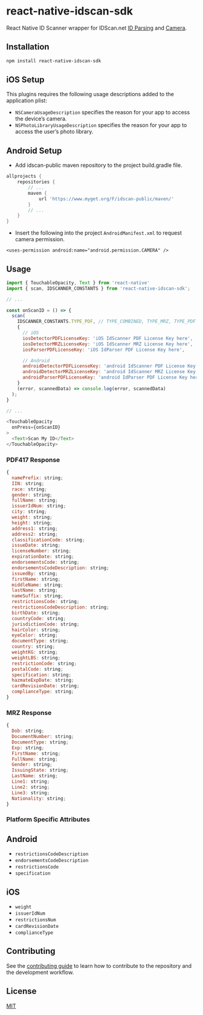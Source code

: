 # react-native-idscan-sdk

React Native ID Scanner wrapper for IDScan.net [ID Parsing](https://idscan.net/scanning-solutions/enterprise/id-parsing-sdk/) and [Camera](https://docs.idscan.net/camerascan/index.html).

## Installation

```sh
npm install react-native-idscan-sdk
```

## iOS Setup

This plugins requires the following usage descriptions added to the application plist:

- `NSCameraUsageDescription` specifies the reason for your app to access the device’s camera.
- `NSPhotoLibraryUsageDescription` specifies the reason for your app to access the user’s photo library.

## Android Setup

- Add idscan-public maven repository to the project build.gradle file.

```groovy
allprojects {
    repositories {
        // ...
        maven {
            url 'https://www.myget.org/F/idscan-public/maven/'
        }
        // ...
    }
}
```

- Insert the following into the project `AndroidManifest.xml` to request camera permission.

```
<uses-permission android:name="android.permission.CAMERA" />
```

## Usage

```js
import { TouchableOpacity, Text } from 'react-native'
import { scan, IDSCANNER_CONSTANTS } from 'react-native-idscan-sdk';

// ...

const onScanID = () => {
  scan(
    IDSCANNER_CONSTANTS.TYPE_PDF, // TYPE_COMBINED, TYPE_MRZ, TYPE_PDF
    {
      // iOS
      iosDetectorPDFLicenseKey: 'iOS IdScanner PDF License Key here',
      iosDetectorMRZLicenseKey: 'iOS IdScanner MRZ License Key here',
      iosParserPDFLicenseKey: 'iOS IdParser PDF License Key here',

      // Android
      androidDetectorPDFLicenseKey: 'android IdScanner PDF License Key here',
      androidDetectorMRZLicenseKey: 'android IdScanner MRZ License Key here',
      androidParserPDFLicenseKey: 'android IdParser PDF License Key here',
    }
    (error, scannedData) => console.log(error, scannedData)
  );
}

// ...

<TouchableOpacity
  onPress={onScanID}
>
  <Text>Scan My ID</Text>
</TouchableOpacity>

```

### PDF417 Response

```js
{
  namePrefix: string;
  IIN: string;
  race: string;
  gender: string;
  fullName: string;
  issuerIdNum: string;
  city: string;
  weight: string;
  height: string;
  address1: string;
  address2: string;
  classificationCode: string;
  issueDate: string;
  licenseNumber: string;
  expirationDate: string;
  endorsementsCode: string;
  endorsementsCodeDescription: string;
  issuedBy: string;
  firstName: string;
  middleName: string;
  lastName: string;
  nameSuffix: string;
  restrictionsCode: string;
  restrictionsCodeDescription: string;
  birthDate: string;
  countryCode: string;
  jurisdictionCode: string;
  hairColor: string;
  eyeColor: string;
  documentType: string;
  country: string;
  weightKG: string;
  weightLBS: string;
  restrictionCode: string;
  postalCode: string;
  specification: string;
  hazmateExpDate: string;
  cardRevisionDate: string;
  complianceType: string;
}
```

### MRZ Response

```js
{
  Dob: string;
  DocumentNumber: string;
  DocumentType: string;
  Exp: string;
  FirstName: string;
  FullName: string;
  Gender: string;
  IssuingState: string;
  LastName: string;
  Line1: string;
  Line2: string;
  Line3: string;
  Nationality: string;
}
```

### Platform Specific Attributes

## Android

- `restrictionsCodeDescription` 
- `endorsementsCodeDescription`
- `restrictionsCode`
- `specification`

## iOS

- `weight` 
- `issuerIdNum`
- `restrictionsNum`
- `cardRevisionDate`
- `complianceType`

## Contributing

See the [contributing guide](CONTRIBUTING.md) to learn how to contribute to the repository and the development workflow.

## License

[MIT](LICENSE.md)
